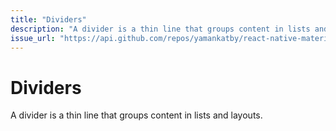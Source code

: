 ```yaml
---
title: "Dividers"
description: "A divider is a thin line that groups content in lists and layouts."
issue_url: "https://api.github.com/repos/yamankatby/react-native-material/issues/17"
---
```

    
# Dividers
A divider is a thin line that groups content in lists and layouts.

